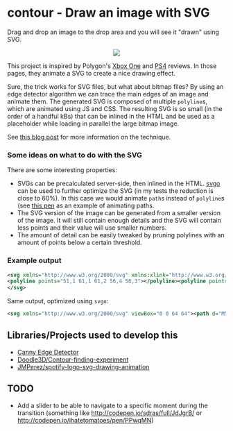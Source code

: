 # contour - Draw an image with SVG

Drag and drop an image to the drop area and you will see it "drawn" using SVG.

<div style="text-align:center"><img src="https://jmperezperez.com/assets/images/posts/contour.gif" /></div>

This project is inspired by Polygon's [Xbox One](http://www.polygon.com/a/xbox-one-review) and [PS4](http://www.polygon.com/a/ps4-review) reviews. In those pages, they animate a SVG to create a nice drawing effect.

Sure, the trick works for SVG files, but what about bitmap files? By using an edge detector algorithm we can trace the main edges of an image and animate them. The generated SVG is composed of multiple `polyline`s, which are animated using JS and CSS. The resulting SVG is so small (in the order of a handful kBs) that can be inlined in the HTML and be used as a placeholder while loading in parallel the large bitmap image.

See [this blog post](https://jmperezperez.com/drawing-edges-svg/) for more information on the technique.

### Some ideas on what to do with the SVG

There are some interesting properties:
- SVGs can be precalculated server-side, then inlined in the HTML. [svgo](https://github.com/svg/svgo) can be used to further optimize the SVG (in my tests the reduction is close to 60%). In this case we would animate `path`s instead of `polyline`s (see [this pen](http://codepen.io/jmperez/pen/rxxRRg) as an example of animating paths.
- The SVG version of the image can be generated from a smaller version of the image. It will still contain enough details and the SVG will contain less points and their value will use smaller numbers.
- The amount of detail can be easily tweaked by pruning polylines with an amount of points below a certain threshold.

### Example output

```svg
<svg xmlns="http://www.w3.org/2000/svg" xmlns:xlink="http://www.w3.org/1999/xlink" viewBox="0 0 64 64">
<polyline points="51,1 61,1 61,2 56,4 56,3"></polyline><polyline points="52,1 50,2 51,3 50,4 50,9 46,10 46,8 48,8 48,9"></polyline><polyline points="61,4 61,5 58,6"></polyline><polyline points="19,5 25,5 26,6 27,6 27,7 28,8 29,8 29,12 28,13 28,18"></polyline><polyline points="20,5 16,7 16,8 14,10 14,14 13,15 13,19 14,20 6,26 6,28 5,29 5,31 4,32 4,38 3,39 3,42 2,43 2,47 3,48 3,49 4,50 4,51 5,52 6,52 6,53 7,54 7,55 8,56 10,56 11,55 11,54 8,51"></polyline><polyline points="61,6 61,9 60,10 60,15 61,16 61,17 60,18 58,17"></polyline><polyline points="37,9 38,9 39,10 41,10 42,9 43,9 42,10"></polyline><polyline points="40,10 40,11 37,12"></polyline><polyline points="47,10 46,11 47,12 48,11 48,12 47,13 47,17 48,18 50,18 50,30"></polyline><polyline points="50,10 50,15"></polyline><polyline points="20,11 25,11 25,12 26,13 23,14 21,13"></polyline><polyline points="21,11 18,13 18,15 17,16 16,15"></polyline><polyline points="35,12 35,19"></polyline><polyline points="42,12 42,13 45,13 43,15 43,17 42,18 40,17 37,18 37,14 40,14"></polyline><polyline points="56,12 57,12 58,13 55,15 54,14 54,13"></polyline><polyline points="18,16 17,17 17,18 18,19 17,20 17,26 18,27 19,27 19,28"></polyline><polyline points="26,16 24,17 24,19 25,20 27,20 27,21"></polyline><polyline points="49,18 44,20"></polyline><polyline points="21,20 20,21 21,22 23,22 24,21 25,21 23,23 23,27 24,28 24,30"></polyline><polyline points="57,20 60,20 61,21 57,22"></polyline><polyline points="29,21 30,21 31,22 34,22 34,23 35,24 36,24 36,25 37,26 37,27 36,28 37,29 37,30 38,31 38,32 39,33 39,42 38,43 38,44 34,46 34,47 29,49 29,51"></polyline><polyline points="32,22 28,24"></polyline><polyline points="61,22 61,23 53,24"></polyline><polyline points="61,24 61,28 52,29"></polyline><polyline points="27,26 28,26 28,27 27,28 26,27"></polyline><polyline points="52,26 59,26"></polyline><polyline points="18,29 17,30 18,31 19,31 20,30 20,31"></polyline><polyline points="15,30 15,33 16,34 16,35"></polyline><polyline points="51,32 50,33 50,52 51,53 50,54 50,59 51,60 53,60 55,58 58,58 59,59 60,59 61,58 60,57 60,54 55,53"></polyline><polyline points="56,33 60,33 61,34 55,35"></polyline><polyline points="61,35 61,36 56,37"></polyline><polyline points="61,37 61,38 56,39"></polyline><polyline points="14,39 13,40 13,42 12,43 12,47 13,48 11,49 9,47 9,45 10,44 10,42 11,41 11,40"></polyline><polyline points="7,40 6,41 6,43 4,44"></polyline><polyline points="18,40 18,41 15,42"></polyline><polyline points="31,40 32,40 32,41 29,43 29,41"></polyline><polyline points="60,41 60,42 59,43 60,44 61,44 61,48 59,50 56,49 55,50 57,52"></polyline><polyline points="54,42 57,42 57,43 54,45 54,43"></polyline><polyline points="37,45 37,48 35,50 35,51 34,52 31,51 31,52 30,53"></polyline><polyline points="25,52 26,52 26,53 25,54 24,53 19,54 19,55 20,56 22,56 23,55 23,57"></polyline><polyline points="35,52 32,55 32,56 26,58 26,56 25,55"></polyline><polyline points="12,54 14,54 14,55"></polyline><polyline points="16,55 16,56 17,56 17,58 15,59 15,58"></polyline><polyline points="10,56 10,57 11,57 11,58 12,59 13,58"></polyline><polyline points="31,57 31,58 32,59 32,62"></polyline><polyline points="28,58 28,61 26,62 24,61 25,60 22,59 20,61 20,62"></polyline><polyline points="62,58 61,59 61,60 50,62 50,61 51,61"></polyline>
</svg>
```

Same output, optimized using `svgo`:

```svg
<svg xmlns="http://www.w3.org/2000/svg" viewBox="0 0 64 64"><path d="M51 1h10v1l-5 2V3"/><path d="M52 1l-2 1 1 1-1 1v5l-4 1V8h2v1M61 4v1l-3 1M19 5h6l1 1h1v1l1 1h1v4l-1 1v5"/><path d="M20 5l-4 2v1l-2 2v4l-1 1v4l1 1-8 6v2l-1 1v2l-1 1v6l-1 1v3l-1 1v4l1 1v1l1 1v1l1 1h1v1l1 1v1l1 1h2l1-1v-1l-3-3M61 6v3l-1 1v5l1 1v1l-1 1-2-1M37 9h1l1 1h2l1-1h1l-1 1M40 10v1l-3 1M47 10l-1 1 1 1 1-1v1l-1 1v4l1 1h2v12M50 10v5M20 11h5v1l1 1-3 1-2-1"/><path d="M21 11l-3 2v2l-1 1-1-1M35 12v7M42 12v1h3l-2 2v2l-1 1-2-1-3 1v-4h3M56 12h1l1 1-3 2-1-1v-1M18 16l-1 1v1l1 1-1 1v6l1 1h1v1M26 16l-2 1v2l1 1h2v1M49 18l-5 2M21 20l-1 1 1 1h2l1-1h1l-2 2v4l1 1v2M57 20h3l1 1-4 1M29 21h1l1 1h3v1l1 1h1v1l1 1v1l-1 1 1 1v1l1 1v1l1 1v9l-1 1v1l-4 2v1l-5 2v2M32 22l-4 2M61 22v1l-8 1M61 24v4l-9 1M27 26h1v1l-1 1-1-1M52 26h7M18 29l-1 1 1 1h1l1-1v1M15 30v3l1 1v1M51 32l-1 1v19l1 1-1 1v5l1 1h2l2-2h3l1 1h1l1-1-1-1v-3l-5-1M56 33h4l1 1-6 1M61 35v1l-5 1M61 37v1l-5 1M14 39l-1 1v2l-1 1v4l1 1-2 1-2-2v-2l1-1v-2l1-1v-1M7 40l-1 1v2l-2 1M18 40v1l-3 1"/><path d="M31 40h1v1l-3 2v-2M60 41v1l-1 1 1 1h1v4l-2 2-3-1-1 1 2 2M54 42h3v1l-3 2v-2M37 45v3l-2 2v1l-1 1-3-1v1l-1 1M25 52h1v1l-1 1-1-1-5 1v1l1 1h2l1-1v2M35 52l-3 3v1l-6 2v-2l-1-1M12 54h2v1M16 55v1h1v2l-2 1v-1M10 56v1h1v1l1 1 1-1M31 57v1l1 1v3M28 58v3l-2 1-2-1 1-1-3-1-2 2v1M62 58l-1 1v1l-11 2v-1h1"/></svg>
```

## Libraries/Projects used to develop this

- [Canny Edge Detector](http://canny-edge-detection.herokuapp.com/)
- [Doodle3D/Contour-finding-experiment](https://github.com/Doodle3D/Contour-finding-experiment)
- [JMPerez/spotify-logo-svg-drawing-animation](https://github.com/JMPerez/spotify-logo-svg-drawing-animation)

## TODO

- Add a slider to be able to navigate to a specific moment during the transition (something like http://codepen.io/sdras/full/JdJgrB/ or http://codepen.io/ihatetomatoes/pen/PPwqMN)
